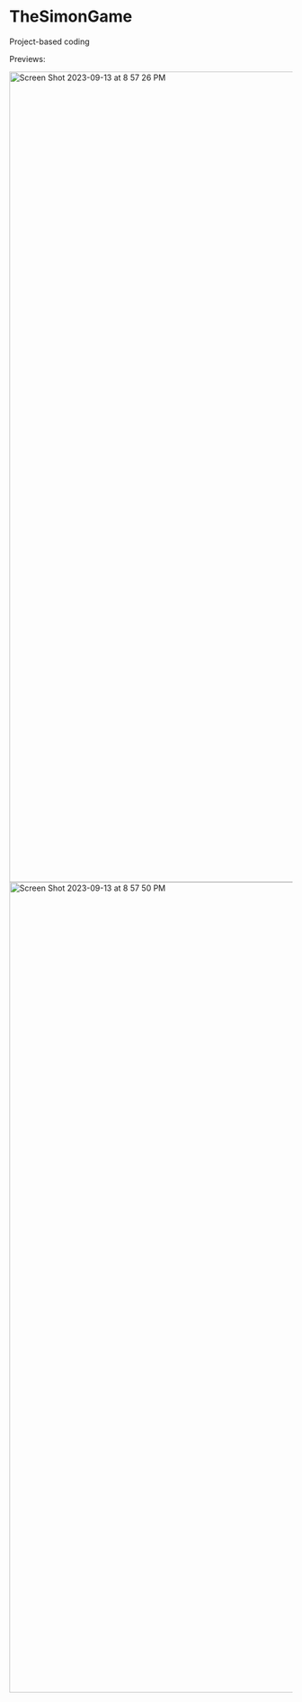 # TheSimonGame

Project-based coding

Previews:

<img width="1440" alt="Screen Shot 2023-09-13 at 8 57 26 PM" src="https://github.com/EmirPirija/pig-dice-game/assets/118456820/c27e9fd9-dff7-462f-9017-8df2ecbcebb8">

<img width="1440" alt="Screen Shot 2023-09-13 at 8 57 50 PM" src="https://github.com/EmirPirija/pig-dice-game/assets/118456820/a455577f-5e1f-4063-af34-de13d2d070b7">
